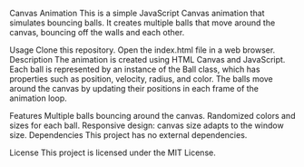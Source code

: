 Canvas Animation
This is a simple JavaScript Canvas animation that simulates bouncing balls. It creates multiple balls that move around the canvas, bouncing off the walls and each other.

Usage
Clone this repository.
Open the index.html file in a web browser.
Description
The animation is created using HTML Canvas and JavaScript. Each ball is represented by an instance of the Ball class, which has properties such as position, velocity, radius, and color. The balls move around the canvas by updating their positions in each frame of the animation loop.

Features
Multiple balls bouncing around the canvas.
Randomized colors and sizes for each ball.
Responsive design: canvas size adapts to the window size.
Dependencies
This project has no external dependencies.

License
This project is licensed under the MIT License.